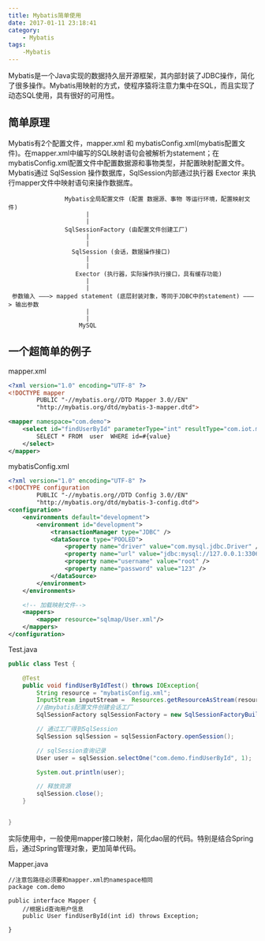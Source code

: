 ```yaml
---
title: Mybatis简单使用
date: 2017-01-11 23:18:41
category:
    - Mybatis
tags:
    -Mybatis
---
```

Mybatis是一个Java实现的数据持久层开源框架，其内部封装了JDBC操作，简化了很多操作。Mybatis用映射的方式，使程序猿将注意力集中在SQL，而且实现了动态SQL使用，具有很好的可用性。

## 简单原理
Mybatis有2个配置文件，mapper.xml 和 mybatisConfig.xml(mybatis配置文件)。在mapper.xml中编写的SQL映射语句会被解析为statement；在mybatisConfig.xml配置文件中配置数据源和事物类型，并配置映射配置文件。Mybatis通过 SqlSession 操作数据库，SqlSession内部通过执行器 Exector 来执行mapper文件中映射语句来操作数据库。

<!-- more -->

```
                Mybatis全局配置文件 (配置 数据源、事物 等运行环境，配置映射文件)
                      |
                      |
                SqlSessionFactory (由配置文件创建工厂)
                      |
                      |
                  SqlSession (会话，数据操作接口)
                      |
                      |
                   Exector (执行器，实际操作执行接口，具有缓存功能)
                      |
                      |
 参数输入 ———> mapped statement (底层封装对象，等同于JDBC中的statement) ———> 输出参数
                      |
                      |
                    MySQL
```

## 一个超简单的例子
mapper.xml
```xml
<?xml version="1.0" encoding="UTF-8" ?>
<!DOCTYPE mapper
        PUBLIC "-//mybatis.org//DTD Mapper 3.0//EN"
        "http://mybatis.org/dtd/mybatis-3-mapper.dtd">

<mapper namespace="com.demo">
    <select id="findUserById" parameterType="int" resultType="com.iot.mybatis.po.User">
        SELECT * FROM  user  WHERE id=#{value}
    </select>
</mapper>

```

mybatisConfig.xml
```xml
<?xml version="1.0" encoding="UTF-8" ?>
<!DOCTYPE configuration
        PUBLIC "-//mybatis.org//DTD Config 3.0//EN"
        "http://mybatis.org/dtd/mybatis-3-config.dtd">
<configuration>
    <environments default="development">
        <environment id="development">
            <transactionManager type="JDBC" />
            <dataSource type="POOLED">
                <property name="driver" value="com.mysql.jdbc.Driver" />
                <property name="url" value="jdbc:mysql://127.0.0.1:3306/mybatisdb?characterEncoding=utf-8" />
                <property name="username" value="root" />
                <property name="password" value="123" />
            </dataSource>
        </environment>
    </environments>

    <!-- 加载映射文件-->
    <mappers>
        <mapper resource="sqlmap/User.xml"/>
    </mappers>
</configuration>
```

Test.java
```Java
public class Test {

    @Test
    public void findUserByIdTest() throws IOException{
        String resource = "mybatisConfig.xml";
        InputStream inputStream =  Resources.getResourceAsStream(resource);
        //由mybatis配置文件创建会话工厂
        SqlSessionFactory sqlSessionFactory = new SqlSessionFactoryBuilder().build(inputStream);

        // 通过工厂得到SqlSession
        SqlSession sqlSession = sqlSessionFactory.openSession();

        // sqlSession查询记录
        User user = sqlSession.selectOne("com.demo.findUserById", 1);

        System.out.println(user);

        // 释放资源
        sqlSession.close();
    }


}
```

实际使用中，一般使用mapper接口映射，简化dao层的代码。特别是结合Spring后，通过Spring管理对象，更加简单代码。

Mapper.java
```
//注意包路径必须要和mapper.xml的namespace相同
package com.demo

public interface Mapper {
    //根据id查询用户信息
    public User findUserById(int id) throws Exception;

}

```
